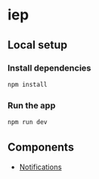 # iep

## Local setup

### Install dependencies

```bash
npm install
```

### Run the app

```bash
npm run dev
```

## Components

- [Notifications](https://github.com/ninembs-studio/iep/blob/main/components/Notifications/Notifications.README.md)
